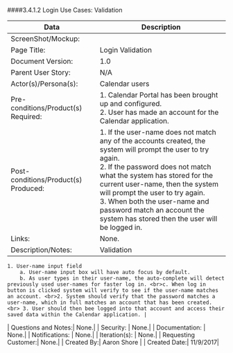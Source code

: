 ####3.4.1.2   Login Use Cases: Validation


| Data | Description |
| --- |--- |
| ScreenShot/Mockup: | |
| Page Title: | Login Validation |
| Document Version:| 1.0|
| Parent User Story:| N/A|
| Actor(s)/Persona(s): | Calendar users |
| Pre-conditions/Product(s) Required: | 1. Calendar Portal has been brought up and configured. <br>2. User has made an account for the Calendar application.|
| Post-conditions/Product(s) Produced: | 1. If the user-name does not match any of the accounts created, the system will prompt the user to try again. <br>2. If the password does not match what the system has stored for the current user-name, then the system will prompt the user to try again. <br> 3. When both the user-name and password match an account the system has stored then the user will be logged in.|
| Links: | None.|
| Description/Notes:| Validation
    1. User-name input field
        a. User-name input box will have auto focus by default.
        b. As user types in their user-name, the auto-complete will detect previously used user-names for faster log in. <br>c. When log in button is clicked system will verify to see if the user-name matches an account. <br>2. System should verify that the password matches a user-name, which in full matches an account that has been created. <br> 3. User should then bee logged into that account and access their saved data within the Calendar application. |
| Questions and Notes:| None.|
| Security: | None.|
| Documentation: | None.|
| Notifications: | None.|
| Iteration(s): | None.|
| Requesting Customer:| None.|
| Created By:| Aaron Shore |
| Created Date:| 11/9/2017|
